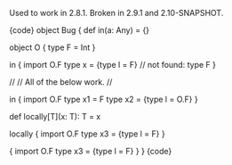 Used to work in 2.8.1. Broken in 2.9.1 and 2.10-SNAPSHOT.

{code}
object Bug {
  def in(a: Any) = {}

  object O {
    type F = Int
  }

  in {
    import O.F
    type x = {type l = F} // not found: type F
  }

  //
  // All of the below work.
  //

  in {
    import O.F
    type x1 = F
    type x2 = {type l = O.F}
  }

  def locally[T](x: T): T  = x

  locally {
    import O.F
    type x3 = {type l = F}
  }

  {
    import O.F
    type x3 = {type l = F}
  }
}
{code}
